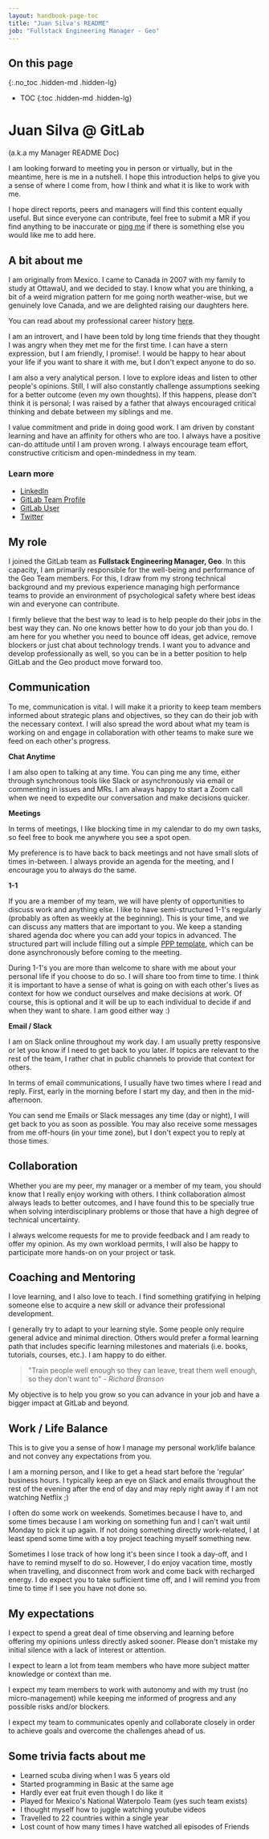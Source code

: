 ```yaml
---
layout: handbook-page-toc
title: "Juan Silva's README"
job: "Fullstack Engineering Manager - Geo"
---
```


## On this page
{:.no_toc .hidden-md .hidden-lg}

- TOC
{:toc .hidden-md .hidden-lg}

# Juan Silva @ GitLab

(a.k.a my Manager README Doc)

I am looking forward to meeting you in person or virtually, but in the meantime, here is me in a nutshell. I hope this introduction helps to give you a sense of where I come from, how I think and what it is like to work with me.

I hope direct reports, peers and managers will find this content equally useful. But since everyone can contribute, feel free to submit a MR if you find anything to be inaccurate or [ping me](mailto:jsilva@gitlab.com) if there is something else you would like me to add here.

## A bit about me

I am originally from Mexico. I came to Canada in 2007 with my family to study at OttawaU, and we decided to stay.  I know what you are thinking, a bit of a weird migration pattern for me going north weather-wise, but we genuinely love Canada, and we are delighted raising our daughters here.

You can read about my professional career history [here](https://www.linkedin.com/in/silvajuan/).

I am an introvert, and I have been told by long time friends that they thought I was angry when they met me for the first time. I can have a stern expression, but I am friendly, I promise!. I would be happy to hear about your life if you want to share it with me, but I don't expect anyone to do so.

I am also a very analytical person. I love to explore ideas and listen to other people's opinions. Still, I will also constantly challenge assumptions seeking for a better outcome (even my own thoughts). If this happens, please don't think it is personal; I was raised by a father that always encouraged critical thinking and debate between my siblings and me. 

I value commitment and pride in doing good work. I am driven by constant learning and have an affinity for others who are too. I always have a positive can-do attitude until I am proven wrong. I always encourage team effort, constructive criticism and open-mindedness in my team.

### Learn more

- [LinkedIn](https://www.linkedin.com/in/silvajuan/)
- [GitLab Team Profile](https://about.gitlab.com/company/team/#juan-silva)
- [GitLab User](https://gitlab.com/juan-silva)
- [Twitter](https://twitter.com/mexicoder)


## My role

I joined the GitLab team as **Fullstack Engineering Manager, Geo**. In this capacity, I am primarily responsible for the well-being and performance of the Geo Team members. For this, I draw from my strong technical background and my previous experience managing high performance teams to provide an environment of psychological safety where best ideas win and everyone can contribute. 

I firmly believe that the best way to lead is to help people do their jobs in the best way they can. No one knows better how to do your job than you do. I am here for you whether you need to bounce off ideas, get advice, remove blockers or just chat about technology trends. I want you to advance and develop professionally as well, so you can be in a better position to help GitLab and the Geo product move forward too.

## Communication

To me, communication is vital. I will make it a priority to keep team members informed about strategic plans and objectives, so they can do their job with the necessary context. I will also spread the word about what my team is working on and engage in collaboration with other teams to make sure we feed on each other's progress.

**Chat Anytime**

I am also open to talking at any time. You can ping me any time, either through synchronous tools like Slack or asynchronously via email or commenting in issues and MRs. I am always happy to start a Zoom call when we need to expedite our conversation and make decisions quicker. 

**Meetings**

In terms of meetings, I like blocking time in my calendar to do my own tasks, so feel free to book me anywhere you see a spot open. 

My preference is to have back to back meetings and not have small slots of times in-between. I always provide an agenda for the meeting, and I encourage you to always do the same.

**1-1**

If you are a member of my team, we will have plenty of opportunities to discuss work and anything else. I like to have semi-structured 1-1's regularly (probably as often as weekly at the beginning). This is your time, and we can discuss any matters that are important to you. We keep a standing shared agenda doc where you can add your topics in advanced. The structured part will include filling out a simple [PPP template](https://en.wikipedia.org/wiki/Progress,_plans,_problems), which can be done asynchronously before coming to the meeting. 

During 1-1's you are more than welcome to share with me about your personal life if you choose to do so. I will share too from time to time. I think it is important to have a sense of what is going on with each other's lives as context for how we conduct ourselves and make decisions at work. Of course, this is optional and it will be up to each individual to decide if and when they want to share. I am good either way :)

**Email / Slack**

I am on Slack online throughout my work day. I am usually pretty responsive or let you know if I need to get back to you later. If topics are relevant to the rest of the team, I rather chat in public channels to provide that context for others.

In terms of email communications, I usually have two times where I read and reply. First, early in the morning before I start my day, and then in the mid-afternoon. 

You can send me Emails or Slack messages any time (day or night), I will get back to you as soon as possible. You may also receive some messages from me off-hours (in your time zone), but I don't expect you to reply at those times.

## Collaboration

Whether you are my peer, my manager or a member of my team, you should know that I really enjoy working with others. I think collaboration almost always leads to better outcomes, and I have found this to be specially true when solving interdisciplinary problems or those that have a high degree of technical uncertainty. 

I always welcome requests for me to provide feedback and I am ready to offer my opinion. As my own workload permits, I will also be happy to participate more hands-on on your project or task. 

## Coaching and Mentoring

I love learning, and I also love to teach. I find something gratifying in helping someone else to acquire a new skill or advance their professional development.

I generally try to adapt to your learning style. Some people only require general advice and minimal direction. Others would prefer a formal learning path that includes specific learning milestones and materials (i.e. books, tutorials, courses, etc.). I am happy to do either.

> "Train people well enough so they can leave, treat them well enough, so they don't want to" - *Richard Branson*

My objective is to help you grow so you can advance in your job and have a bigger impact at GitLab and beyond.

## Work / Life Balance

This is to give you a sense of how I manage my personal work/life balance and not convey any expectations from you.

I am a morning person, and I like to get a head start before the 'regular' business hours. I typically keep an eye on Slack and emails throughout the rest of the evening after the end of day and may reply right away if I am not watching Netflix ;)

I often do some work on weekends. Sometimes because I have to, and some times because I am working on something fun and I can't wait until Monday to pick it up again. If not doing something directly work-related, I at least spend some time with a toy project teaching myself something new.

Sometimes I lose track of how long it's been since I took a day-off, and I have to remind myself to do so. However, I do enjoy vacation time, mostly when travelling, and disconnect from work and come back with recharged energy. I do expect you to take sufficient time off, and I will remind you from time to time if I see you have not done so.

## My expectations

I expect to spend a great deal of time observing and learning before offering my opinions unless directly asked sooner. Please don't mistake my initial silence with a lack of interest or attention.

I expect to learn a lot from team members who have more subject matter knowledge or context than me. 

I expect my team members to work with autonomy and with my trust (no micro-management) while keeping me informed of progress and any possible risks and/or blockers. 

I expect my team to communicates openly and collaborate closely in order to achieve goals and overcome the challenges ahead of us.

## Some trivia facts about me

- Learned scuba diving when I was 5 years old
- Started programming in Basic at the same age
- Hardly ever eat fruit even though I do like it
- Played for Mexico's National Waterpolo Team (yes such team exists)
- I thought myself how to juggle watching youtube videos
- Travelled to 22 countries within a single year
- Lost count of how many times I have watched all episodes of Friends
